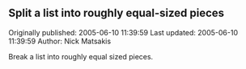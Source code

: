 ## Split a list into roughly equal-sized pieces

Originally published: 2005-06-10 11:39:59
Last updated: 2005-06-10 11:39:59
Author: Nick Matsakis

Break a list into roughly equal sized pieces.